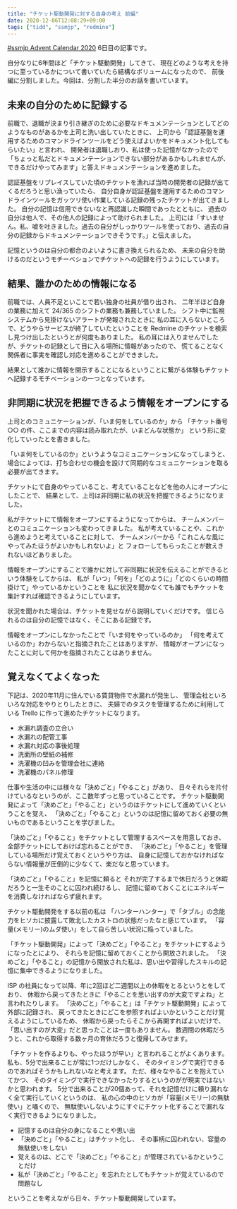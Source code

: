 ```yaml
---
title: "チケット駆動開発に対する自身の考え 前編"
date: 2020-12-06T12:08:29+09:00
tags: ["tidd", "ssmjp", "redmine"]
---
```


[#ssmjp Advent Calendar 2020](https://adventar.org/calendars/5210) 6日目の記事です。

自分なりに6年間ほど「チケット駆動開発」してきて、
現在どのような考えを持つに至っているかについて書いていたら結構なボリュームになったので、
前後編に分割しました。今回は、分割した半分のお話を書いています。

## 未来の自分のために記録する

前職で、退職が決まり引き継ぎのために必要なドキュメンテーションとしてどのようなものがあるかを上司と洗い出していたときに、
上司から「認証基盤を運用するためのコマンドラインツールをどう使えばよいかをドキュメント化してもらいたい」と言われ、
開発者は退職しおり、私は使った記憶がなかったので「ちょっと私だとドキュメンテーションできない部分があるかもしれませんが、できるだけやってみます」と答えドキュメンテーションを進めました。

認証基盤をリプレイスしていた頃のチケットを漁れば当時の開発者の記録が出てくるだろうと思い漁っていたら、
自分自身が認証基盤を運用するためのコマンドラインツールをガッツリ使い作業している記録の残ったチケットが出てきました。
自分の記憶は信用できないなと再認識した瞬間であったとともに、
過去の自分は他人で、その他人の記録によって助けられました。
上司には「すいません。私、嘘を吐きました。過去の自分がしっかりツールを使っており、過去の自分の記録からドキュメンテーションできそうです。」と伝えました。

記憶というのは自分の都合のよいように書き換えられるため、
未来の自分を助けるのだというモチーベションでチケットへの記録を行うようにしています。

## 結果、誰かのための情報になる

前職では、人員不足といことで若い独身の社員が借り出され、
二年半ほど自身の業務に加えて 24/365 のシフトの業務も兼務していました。
シフト中に監視システムから見掛けないアラートが発報されたときに
私の耳に入らないところで、どうやらサービスが終了していたということを Redmine のチケットを検索し見つけ出したというとが何度もありました。
私の耳には入りませんでしたが、チケットの記録として目に入る場所に情報があったので、
慌てることなく関係者に事実を確認し対応を進めることができました。

結果として誰かに情報を開示することになるということに繋がる体験もチケットへ記録するモチベーションの一つとなっています。

## 非同期に状況を把握できるよう情報をオープンにする

上司とのコミュニケーションが、「いま何をしているのか」から
「チケット番号 ○○ の件、ここまでの内容は読み取れたが、いまどんな状態か」
という形に変化していったとを書きました。

「いま何をしているのか」というようなコミュニケーションになってしまうと、
場合によっては、打ち合わせの機会を設けて同期的なコミュニケーションを取る必要が出てきます。

チケットにて自身のやっていること、考えていることなどを他の人にオープンにしたことで、
結果として、上司は非同期に私の状況を把握できるようになりました。

私がチケットにて情報をオープンにするようになってからは、
チームメンバーとのコミュニケーションも変わってきました。
私が考えていることや、これから進めようと考えていることに対して、
チームメンバーから「これこんな風にやってみたほうがよいかもしれないよ」と
フォローしてもらったことが数えきれないほどありました。

情報をオープンにすることで誰かに対して非同期に状況を伝えることができるという体験をしてからは、
私が「いつ」「何を」「どのように」「どのくらいの時間掛けて」やっているかということを
私に状況を聞かなくても誰でもチケットを集計すれば確認できるようにしています。

状況を聞かれた場合は、チケットを見せながら説明していくだけです。
信じられるのは自分の記憶ではなく、そこにある記録です。

情報をオープンにしなかったことで「いま何をやっているのか」
「何を考えているのか」わからないと指摘されたことはありますが、
情報がオープンになったことに対して何かを指摘されたことはありません。

## 覚えなくてよくなった

下記は、2020年11月に住んでいる賃貸物件で水漏れが発生し、
管理会社といろいろな対応をやりとりしたときに、
夫婦でのタスクを管理するために利用している Trello に作って進めたチケットになります。

* 水漏れ調査の立合い
* 水漏れの配管工事
* 水漏れ対応の事後処理
* 洗面所の壁紙の補修
* 洗濯機の凹みを管理会社に連絡
* 洗濯機のパネル修理

仕事や生活の中には様々な「決めごと」「やること」があり、
日々それらを片付けているなというのが、ここ数年ずっと思っていることです。
チケット駆動開発によって「決めごと」「やること」というのはチケットにして進めていくということを覚え、
「決めごと」「やること」というのは記憶に留めておく必要の無いものであるということを学びました。

「決めごと」「やること」をチケットとして管理するスペースを用意しておき、
全部チケットにしておけば忘れることができ、
「決めごと」「やること」を管理している場所だけ覚えておくというやり方は、
自身に記憶しておかなければならない情報量が圧倒的に少なくて、楽だなと思っています。

「決めごと」「やること」を記憶に頼ると
それが完了するまで休日だろうと休暇だろうと一生そのことに囚われ続けるし、
記憶に留めておくことにエネルギーを消費しなければならず疲れます。

チケット駆動開発をする以前の私は
「ハンターハンター」で「タブル」の念能力をヒソカに披露して敗北したカストロの状態だったなと感じています。
「容量(メモリー)のムダ使い」をして自ら苦しい状況に陥っていました。

「チケット駆動開発」によって「決めごと」「やること」をチケットにするようになったとにより、
それらを記憶に留めておくことから開放されました。
「決めごと」「やること」の記憶から開放された私は、思い出や習得したスキルの記憶に集中できるようになりました。

ISP の社員になって以降、年に2回ほど二週間以上の休暇をとるというとをしており、
休暇から戻ってきたときに「やることを思い出すのが大変ですよね」と言われたりします。
「決めごと」「やること」は「チケット駆動開発」によって外部に記録され、
戻ってきたときにどこを参照すればよいかということだけ覚えるようにしているため、
休暇から戻ったらそこから再開すればよいだけで、「思い出すのが大変」だと思ったことは一度もありません。
数週間の休暇だろうと、これから取得する数ヶ月の育休だろうと復帰してみせます。

「チケットを作るよりも、やったほうが早い」と言われることがよくあります。
私も、5分で出来ることが常に1つだけしかなく、
そのタイミングで実行できるのであればそうかもしれないなと考えます。
ただ、様々なやることを抱えていてかつ、
そのタイミングで実行できなかったりするというのがが現実ではないかと思われます。
5分で出来ることが20個あって、それを記憶だけに頼り漏れなく全て実行していくというのは、
私の心の中のヒソカが「容量(メモリー)の無駄使い」と囁くので、
無駄使いしないようにすぐにチケット化することで漏れなく実行できるようになりました。

* 記憶するのは自分の身になることや思い出
* 「決めごと」「やること」はチケット化し、 その事柄に囚われない、容量の無駄使いをしない
* 覚えるのは、どこで「決めごと」「やること」が管理されているかということだけ
* 私が「決めごと」「やること」を忘れたとしてもチケットが覚えているので問題なし

ということを考えながら日々、チケット駆動開発しています。
